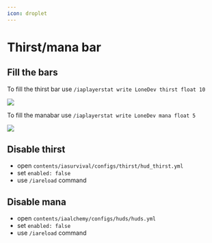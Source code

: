 ```yaml
---
icon: droplet
---
```


# Thirst/mana bar

## Fill the bars

To fill the thirst bar use `/iaplayerstat write LoneDev thirst float 10`

![](../.gitbook/assets/image_\(2\).png)

To fill the manabar use `/iaplayerstat write LoneDev mana float 5`

![](../.gitbook/assets/image_\(3\).png)

## Disable thirst

* open `contents/iasurvival/configs/thirst/hud_thirst.yml`
* set `enabled: false`
* use `/iareload` command

## Disable mana

* open `contents/iaalchemy/configs/huds/huds.yml`
* set `enabled: false`
* use `/iareload` command
